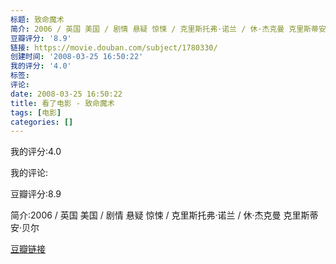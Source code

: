 ```yaml
---
标题: 致命魔术
简介: 2006 / 英国 美国 / 剧情 悬疑 惊悚 / 克里斯托弗·诺兰 / 休·杰克曼 克里斯蒂安·贝尔
豆瓣评分: '8.9'
链接: https://movie.douban.com/subject/1780330/
创建时间: '2008-03-25 16:50:22'
我的评分: '4.0'
标签:
评论:
date: 2008-03-25 16:50:22
title: 看了电影 - 致命魔术
tags: [电影]
categories: []
---
```


我的评分:4.0

我的评论:

豆瓣评分:8.9

简介:2006 / 英国 美国 / 剧情 悬疑 惊悚 / 克里斯托弗·诺兰 / 休·杰克曼 克里斯蒂安·贝尔

[豆瓣链接](https://movie.douban.com/subject/1780330/)

